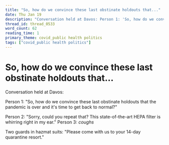 ```yaml
---
title: "So, how do we convince these last obstinate holdouts that..."
date: Thu Jan 19
description: "Conversation held at Davos: Person 1: 'So, how do we convince these last obstinate holdouts that the pandemic is over and it's time to get back to normal?'..."
thread_id: thread_0533
word_count: 62
reading_time: 1
primary_theme: covid_public health politics
tags: ["covid_public health politics"]
---
```


# So, how do we convince these last obstinate holdouts that...

Conversation held at Davos:

Person 1: "So, how do we convince these last obstinate holdouts that the pandemic is over and it's time to get back to normal?"

Person 2: "Sorry, could you repeat that? This state-of-the-art HEPA filter is whirring right in my ear." Person 3: *coughs*

Two guards in hazmat suits: "Please come with us to your 14-day quarantine resort."